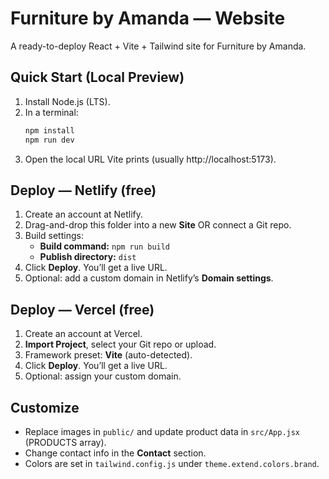# Furniture by Amanda — Website

A ready-to-deploy React + Vite + Tailwind site for Furniture by Amanda.

## Quick Start (Local Preview)

1. Install Node.js (LTS). 
2. In a terminal:
   ```bash
   npm install
   npm run dev
   ```
3. Open the local URL Vite prints (usually http://localhost:5173).

## Deploy — Netlify (free)

1. Create an account at Netlify.
2. Drag-and-drop this folder into a new **Site** OR connect a Git repo.
3. Build settings:
   - **Build command:** `npm run build`
   - **Publish directory:** `dist`
4. Click **Deploy**. You’ll get a live URL.
5. Optional: add a custom domain in Netlify’s **Domain settings**.

## Deploy — Vercel (free)

1. Create an account at Vercel.
2. **Import Project**, select your Git repo or upload.
3. Framework preset: **Vite** (auto-detected).
4. Click **Deploy**. You’ll get a live URL.
5. Optional: assign your custom domain.

## Customize

- Replace images in `public/` and update product data in `src/App.jsx` (PRODUCTS array).
- Change contact info in the **Contact** section.
- Colors are set in `tailwind.config.js` under `theme.extend.colors.brand`.
